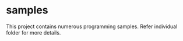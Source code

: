 # samples

This project contains numerous programming samples. Refer individual folder for more details.